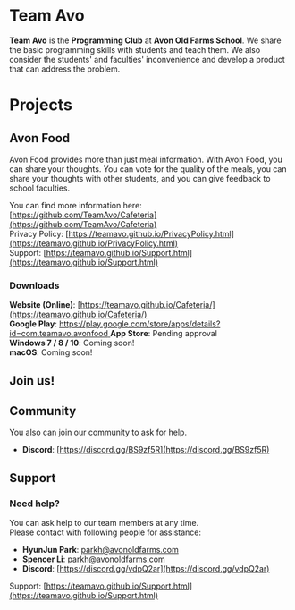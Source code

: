 # Team Avo

**Team Avo** is the **Programming Club** at **Avon Old Farms School**. We share the basic programming skills with students and teach them. We also consider the students' and faculties' inconvenience and develop a product that can address the problem.

# Projects

## Avon Food

Avon Food provides more than just meal information.
With Avon Food, you can share your thoughts. You can vote for the quality of the meals, you can share your thoughts with other students, and you can give feedback to school faculties. 

You can find more information here: [https://github.com/TeamAvo/Cafeteria](https://github.com/TeamAvo/Cafeteria)  
Privacy Policy: [https://teamavo.github.io/PrivacyPolicy.html](https://teamavo.github.io/PrivacyPolicy.html)  
Support: [https://teamavo.github.io/Support.html](https://teamavo.github.io/Support.html)  



### Downloads

**Website (Online)**: [https://teamavo.github.io/Cafeteria/](https://teamavo.github.io/Cafeteria/)  
**Google Play**: [https://play.google.com/store/apps/details?id=com.teamavo.avonfood  ](https://play.google.com/store/apps/details?id=com.teamavo.avonfood)
**App Store**: Pending approval  
**Windows 7 / 8 / 10**: Coming soon!  
**macOS**: Coming soon!  

## Join us!

## Community

You also can join our community to ask for help.

- **Discord**: [https://discord.gg/BS9zf5R](https://discord.gg/BS9zf5R)

## Support

### Need help?

You can ask help to our team members at any time.  
Please contact with following people for assistance:  

- **HyunJun Park**: [parkh@avonoldfarms.com](mailto:parkh@avonoldfarms.com)
- **Spencer Li**: [parkh@avonoldfarms.com](mailto:lis@avonoldfarms.com)
- **Discord**: [https://discord.gg/vdpQ2ar](https://discord.gg/vdpQ2ar)

Support: [https://teamavo.github.io/Support.html](https://teamavo.github.io/Support.html)
